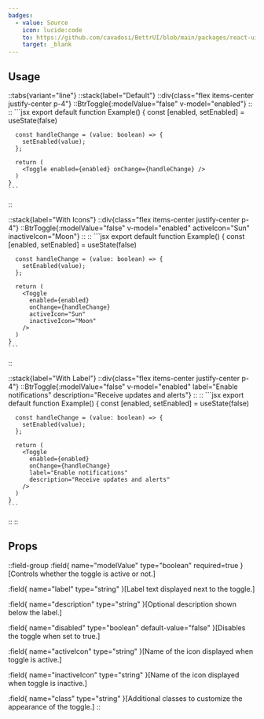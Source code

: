 ```yaml
---
badges:
  - value: Source
    icon: lucide:code
    to: https://github.com/cavadosi/BettrUI/blob/main/packages/react-ui/lib/Toggle/Toggle.tsx
    target: _blank
---
```


## Usage

::tabs{variant="line"}
  ::stack{label="Default"}
    ::div{class="flex items-center justify-center p-4"}
    ::BtrToggle{:modelValue="false" v-model="enabled"}
    ::
    ::
    ```jsx
    export default function Example() {
      const [enabled, setEnabled] = useState(false)

      const handleChange = (value: boolean) => {
        setEnabled(value);
      };

      return (
        <Toggle enabled={enabled} onChange={handleChange} />
      )
    }
    ```
  ::
  
  ::stack{label="With Icons"}
    ::div{class="flex items-center justify-center p-4"}
    ::BtrToggle{:modelValue="false" v-model="enabled" activeIcon="Sun" inactiveIcon="Moon"}
    ::
    ::
    ```jsx
    export default function Example() {
      const [enabled, setEnabled] = useState(false)

      const handleChange = (value: boolean) => {
        setEnabled(value);
      };

      return (
        <Toggle 
          enabled={enabled} 
          onChange={handleChange} 
          activeIcon="Sun"
          inactiveIcon="Moon"
        />
      )
    }
    ```
  ::

  ::stack{label="With Label"}
    ::div{class="flex items-center justify-center p-4"}
    ::BtrToggle{:modelValue="false" v-model="enabled" label="Enable notifications" description="Receive updates and alerts"}
    ::
    ::
    ```jsx
    export default function Example() {
      const [enabled, setEnabled] = useState(false)

      const handleChange = (value: boolean) => {
        setEnabled(value);
      };

      return (
        <Toggle
          enabled={enabled}
          onChange={handleChange} 
          label="Enable notifications" 
          description="Receive updates and alerts"
        />
      )
    }
    ```
  ::
::


## Props

::field-group
  :field{
    name="modelValue"
    type="boolean"
    required=true
  }[Controls whether the toggle is active or not.]

  :field{
    name="label"
    type="string"
  }[Label text displayed next to the toggle.]

  :field{
    name="description"
    type="string"
  }[Optional description shown below the label.]

  :field{
    name="disabled"
    type="boolean"
    default-value="false"
  }[Disables the toggle when set to true.]

  :field{
    name="activeIcon"
    type="string"
  }[Name of the icon displayed when toggle is active.]

  :field{
    name="inactiveIcon"
    type="string"
  }[Name of the icon displayed when toggle is inactive.]

  :field{
    name="class"
    type="string"
  }[Additional classes to customize the appearance of the toggle.]
::
